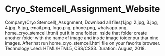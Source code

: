 # Cryo_Stemcell_Assignment_Website
Company(Cryo Stemcell)_Assignment, 
Download all files(1.jpg, 2.jpg, 3.jpg, 4.jpg, 5.jpg, email.png, logo.png, phone.png, whatsapp.png, home_cryo_stemcell.html) put it in one folder.
Inside that folder create another folder with the name of image and inside image folder put that nine images.
Afterthat run home_cryo_stemcell.html file on your favorite browser. 
Technology Used: HTML/HTML5, CSS/CSS3. 
Duration: August, 2018.
